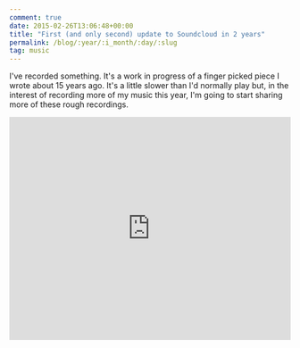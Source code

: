 ```yaml
---
comment: true
date: 2015-02-26T13:06:48+00:00
title: "First (and only second) update to Soundcloud in 2 years"
permalink: /blog/:year/:i_month/:day/:slug
tag: music
---
```

I've recorded something. It's a work in progress of a finger picked piece I wrote about 15 years ago. It's a little slower than I'd normally play but, in the interest of recording more of my music this year, I'm going to start sharing more of these rough recordings.
 
<iframe title="Soundcloud embedded player" width="100%" height="400" scrolling="no" frameborder="no" src="https://w.soundcloud.com/player/?visual=true&amp;url=https%3A%2F%2Fapi.soundcloud.com%2Ftracks%2F192846810&amp;show_artwork=true&amp;callback=YUI.Env.JSONP.yui_3_17_2_1_1424955714398_25493&amp;wmode=opaque"></iframe>
